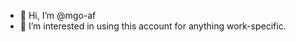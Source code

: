 - 👋 Hi, I’m @mgo-af
- 👀 I’m interested in using this account for anything work-specific.

<!---
mgo-af/mgo-af is a ✨ special ✨ repository because its `README.md` (this file) appears on your GitHub profile.
You can click the Preview link to take a look at your changes.
--->
